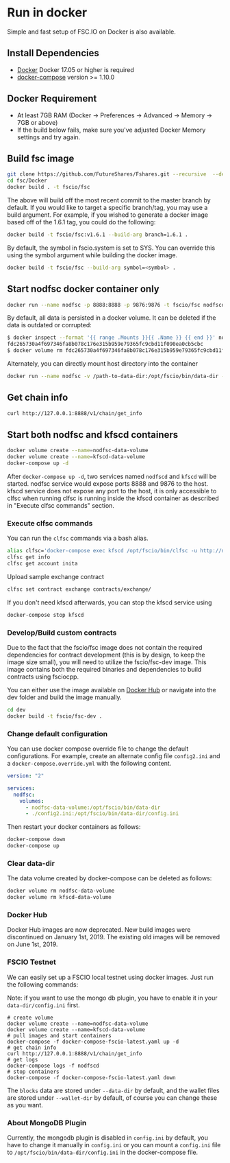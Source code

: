 # Run in docker

Simple and fast setup of FSC.IO on Docker is also available.

## Install Dependencies

- [Docker](https://docs.docker.com) Docker 17.05 or higher is required
- [docker-compose](https://docs.docker.com/compose/) version >= 1.10.0

## Docker Requirement

- At least 7GB RAM (Docker -> Preferences -> Advanced -> Memory -> 7GB or above)
- If the build below fails, make sure you've adjusted Docker Memory settings and try again.

## Build fsc image

```bash
git clone https://github.com/FutureShares/Fshares.git --recursive  --depth 1
cd fsc/Docker
docker build . -t fscio/fsc
```

The above will build off the most recent commit to the master branch by default. If you would like to target a specific branch/tag, you may use a build argument. For example, if you wished to generate a docker image based off of the 1.6.1 tag, you could do the following:

```bash
docker build -t fscio/fsc:v1.6.1 --build-arg branch=1.6.1 .
```

By default, the symbol in fscio.system is set to SYS. You can override this using the symbol argument while building the docker image.

```bash
docker build -t fscio/fsc --build-arg symbol=<symbol> .
```

## Start nodfsc docker container only

```bash
docker run --name nodfsc -p 8888:8888 -p 9876:9876 -t fscio/fsc nodfscd.sh -e --http-alias=nodfsc:8888 --http-alias=127.0.0.1:8888 --http-alias=localhost:8888 arg1 arg2
```

By default, all data is persisted in a docker volume. It can be deleted if the data is outdated or corrupted:

```bash
$ docker inspect --format '{{ range .Mounts }}{{ .Name }} {{ end }}' nodfsc
fdc265730a4f697346fa8b078c176e315b959e79365fc9cbd11f090ea0cb5cbc
$ docker volume rm fdc265730a4f697346fa8b078c176e315b959e79365fc9cbd11f090ea0cb5cbc
```

Alternately, you can directly mount host directory into the container

```bash
docker run --name nodfsc -v /path-to-data-dir:/opt/fscio/bin/data-dir -p 8888:8888 -p 9876:9876 -t fscio/fsc nodfscd.sh -e --http-alias=nodfsc:8888 --http-alias=127.0.0.1:8888 --http-alias=localhost:8888 arg1 arg2
```

## Get chain info

```bash
curl http://127.0.0.1:8888/v1/chain/get_info
```

## Start both nodfsc and kfscd containers

```bash
docker volume create --name=nodfsc-data-volume
docker volume create --name=kfscd-data-volume
docker-compose up -d
```

After `docker-compose up -d`, two services named `nodfscd` and `kfscd` will be started. nodfsc service would expose ports 8888 and 9876 to the host. kfscd service does not expose any port to the host, it is only accessible to clfsc when running clfsc is running inside the kfscd container as described in "Execute clfsc commands" section.

### Execute clfsc commands

You can run the `clfsc` commands via a bash alias.

```bash
alias clfsc='docker-compose exec kfscd /opt/fscio/bin/clfsc -u http://nodfscd:8888 --wallet-url http://localhost:8900'
clfsc get info
clfsc get account inita
```

Upload sample exchange contract

```bash
clfsc set contract exchange contracts/exchange/
```

If you don't need kfscd afterwards, you can stop the kfscd service using

```bash
docker-compose stop kfscd
```

### Develop/Build custom contracts

Due to the fact that the fscio/fsc image does not contain the required dependencies for contract development (this is by design, to keep the image size small), you will need to utilize the fscio/fsc-dev image. This image contains both the required binaries and dependencies to build contracts using fsciocpp.

You can either use the image available on [Docker Hub](https://hub.docker.com/r/fscio/fsc-dev/) or navigate into the dev folder and build the image manually.

```bash
cd dev
docker build -t fscio/fsc-dev .
```

### Change default configuration

You can use docker compose override file to change the default configurations. For example, create an alternate config file `config2.ini` and a `docker-compose.override.yml` with the following content.

```yaml
version: "2"

services:
  nodfsc:
    volumes:
      - nodfsc-data-volume:/opt/fscio/bin/data-dir
      - ./config2.ini:/opt/fscio/bin/data-dir/config.ini
```

Then restart your docker containers as follows:

```bash
docker-compose down
docker-compose up
```

### Clear data-dir

The data volume created by docker-compose can be deleted as follows:

```bash
docker volume rm nodfsc-data-volume
docker volume rm kfscd-data-volume
```

### Docker Hub

Docker Hub images are now deprecated. New build images were discontinued on January 1st, 2019. The existing old images will be removed on June 1st, 2019.

### FSCIO Testnet

We can easily set up a FSCIO local testnet using docker images. Just run the following commands:

Note: if you want to use the mongo db plugin, you have to enable it in your `data-dir/config.ini` first.

```
# create volume
docker volume create --name=nodfsc-data-volume
docker volume create --name=kfscd-data-volume
# pull images and start containers
docker-compose -f docker-compose-fscio-latest.yaml up -d
# get chain info
curl http://127.0.0.1:8888/v1/chain/get_info
# get logs
docker-compose logs -f nodfscd
# stop containers
docker-compose -f docker-compose-fscio-latest.yaml down
```

The `blocks` data are stored under `--data-dir` by default, and the wallet files are stored under `--wallet-dir` by default, of course you can change these as you want.

### About MongoDB Plugin

Currently, the mongodb plugin is disabled in `config.ini` by default, you have to change it manually in `config.ini` or you can mount a `config.ini` file to `/opt/fscio/bin/data-dir/config.ini` in the docker-compose file.
